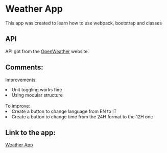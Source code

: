 # Weather App
This app was created to learn how to use webpack, bootstrap and classes 

## API
API got from the [OpenWeather](https://openweathermap.org/) website.

## Comments:

Improvements:

<li>Unit toggling works fine</li>
<li>Using modular structure</li>
</br>
To improve:

<li>Create a button to change language from EN to IT</li>
<li>Create a button to change time from the 24H format to the 12H one</li>

## Link to the app:
[Weather App](https://weather-app-eulaliapi.netlify.app/)
